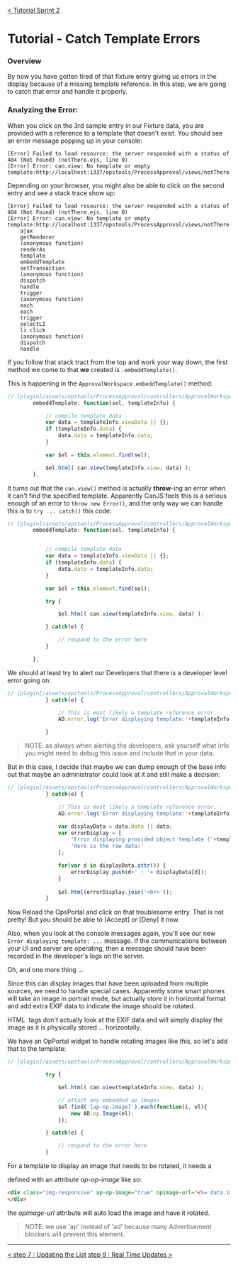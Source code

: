 [< Tutorial Sprint 2](tutorial_sprint2.md)
# Tutorial - Catch Template Errors

### Overview
By now you have gotten tired of that fixture entry giving us errors in the display because of a missing template reference.  In this step, we are going to catch that error and handle it properly.


### Analyzing the Error:
When you click on the 3rd sample entry in our Fixture data, you are provided with a reference to a template that doesn't exist.  You should see an error message popping up in your console:
```
[Error] Failed to load resource: the server responded with a status of 404 (Not Found) (notThere.ejs, line 0)
[Error] Error: can.view: No template or empty template:http://localhost:1337/opstools/ProcessApproval/views/notThere.ejs
```

Depending on your browser, you might also be able to click on the second entry and see a stack trace show up:
```
[Error] Failed to load resource: the server responded with a status of 404 (Not Found) (notThere.ejs, line 0)
[Error] Error: can.view: No template or empty template:http://localhost:1337/opstools/ProcessApproval/views/notThere.ejs
    ajax
    getRenderer
    (anonymous function)
    renderAs
    template
    embeddTemplate
    setTransaction
    (anonymous function)
    dispatch
    handle
    trigger
    (anonymous function)
    each
    each
    trigger
    selectLI
    li click
    (anonymous function)
    dispatch
    handle
```

If you follow that stack tract from the top and work your way down, the first method we come to that **we** created is `.embeddTemplate()`.

This is happening in the `ApprovalWorkspace.embeddTemplate()` method:
```javascript
// [plugin]/assets/opstools/ProcessApproval/controllers/ApprovalWorkspace.js
        embeddTemplate: function(sel, templateInfo) {

            // compile template data
            var data = templateInfo.viewData || {};
            if (templateInfo.data) {
                data.data = templateInfo.data;
            }

            var $el = this.element.find(sel);

            $el.html( can.view(templateInfo.view, data) );
        },
```

It turns out that the `can.view()` method is actually **throw**-ing an error when it can't find the specified template.  Apparently CanJS feels this is a serious enough of an error to `throw new Error()`, and the only way we can handle this is to `try ... catch()` this code:
```javascript
// [plugin]/assets/opstools/ProcessApproval/controllers/ApprovalWorkspace.js
        embeddTemplate: function(sel, templateInfo) {


            // compile template data
            var data = templateInfo.viewData || {};
            if (templateInfo.data) {
                data.data = templateInfo.data;
            }

            var $el = this.element.find(sel);

            try {

                $el.html( can.view(templateInfo.view, data) );

            } catch(e) {

                // respond to the error here
            }

        },
```
 
We should at least try to alert our Developers that there is a developer level error going on:
```javascript
// [plugin]/assets/opstools/ProcessApproval/controllers/ApprovalWorkspace.js
            } catch(e) {

                // This is most likely a template reference error.
                AD.error.log('Error displaying template:'+templateInfo.view, { error:e });

            }
```
> NOTE: as always when alerting the developers, ask yourself what info you might need to debug this issue and include that in your data.


But in this case, I decide that maybe we can dump enough of the base info out that maybe an administrator could look at it and still make a decision:
```javascript
// [plugin]/assets/opstools/ProcessApproval/controllers/ApprovalWorkspace.js
            } catch(e) {

                // This is most likely a template reference error.
                AD.error.log('Error displaying template:'+templateInfo.view, { error:e });

                var displayData = data.data || data;
                var errorDisplay = [ 
                    'Error displaying provided object template ('+templateInfo.view+')',
                    'Here is the raw data:'
                ];

                for(var d in displayData.attr()) {
                    errorDisplay.push(d+' : '+ displayData[d]);
                }
                   
                $el.html(errorDisplay.join('<br>'));
            }
```

Now Reload the OpsPortal and click on that troublesome entry.  That is not pretty!   But you should be able to [Accept] or [Deny] it now.

Also, when you look at the console messages again, you'll see our new `Error displaying template: ...` message.  If the communications between your UI and server are operating, then a message should have been recorded in the developer's logs on the server.


Oh, and one more thing ...

Since this can display images that have been uploaded from multiple sources, we need to handle special cases.  Apparently some smart phones will take an image in portrait mode, but actually store it in horizontal format and add extra EXIF data to indicate the image should be rotated.  

HTML <img> tags don't actually look at the EXIF data and will simply display the image as it is physically stored ... horizontally.

We have an OpPortal widget to handle rotating images like this, so let's add that to the template:
```javascript
// [plugin]/assets/opstools/ProcessApproval/controllers/ApprovalWorkspace.js

            try {

                $el.html( can.view(templateInfo.view, data) );

                // attach any embedded op images
                $el.find('[ap-op-image]').each(function(i, el){
                    new AD.op.Image(el);
                });

            } catch(e) {

                // respond to the error here
            }
```

For a template to display an image that needs to be rotated, it needs a <div> defined with an attribute *ap-op-image* like so:
```html
<div class="img-responsive" ap-op-image="true" opimage-url="<%= data.image %>">
</div>
```
the *opimage-url* attribute will auto load the image and have it rotated.

> NOTE: we use 'ap' instead of 'ad' because many Advertisement blockers will prevent this element.

---
[< step 7 : Updating the List](tutorial_sprint2_07_updateList.md)
[step 9 : Real Time Updates  >](tutorial_sprint2_09_realTimeUpdates.md) 